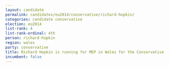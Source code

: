 ```yaml
---
layout: candidate
permalink: candidates/eu2014/conservative/richard-hopkin/
categories: candidate conservative
election: eu2014
list-rank: 4
list-rank-ordinal: 4th
person: richard-hopkin
region: wales
party: conservative
title: Richard Hopkin is running for MEP in Wales for the Conservative Party
incumbent: false
---
```

